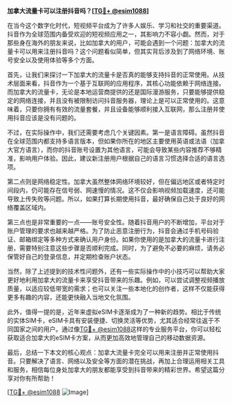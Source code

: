 **加拿大流量卡可以注册抖音吗？[[TG💪+ @esim1088](https://t.me/s/esim1088)]**

在当今这个数字化时代，短视频平台成为了许多人娱乐、学习和社交的重要渠道。抖音作为全球范围内备受欢迎的短视频应用之一，其影响力不容小觑。然而，对于那些身在海外的朋友来说，比如加拿大的用户，可能会遇到一个问题：加拿大的流量卡可以用来注册抖音吗？这个问题看似简单，但其实背后涉及到了网络环境、账号安全以及使用体验等多个方面。

首先，让我们来探讨一下加拿大的流量卡是否真的能够支持抖音的正常使用。从技术层面来看，抖音作为一个基于互联网的应用程序，其核心功能依赖于网络连接。而加拿大的流量卡，无论是本地运营商提供的还是国际漫游服务，只要能够提供稳定的网络连接，并且没有被限制访问抖音服务器，理论上是可以正常使用的。这意味着，只要你拥有有效的流量套餐，并且设备能够顺利接入互联网，那么注册并使用抖音应该是没有问题的。

不过，在实际操作中，我们还需要考虑几个关键因素。第一是语言障碍。虽然抖音在全球范围内都支持多语言版本，但如果你所在的地区主要使用英语或法语（加拿大官方语言），而你的抖音账号设置为其他语言，可能会导致某些内容推荐不够精准，影响用户体验。因此，建议新注册用户根据自己的语言习惯选择合适的语言选项。

第二点则是网络稳定性。加拿大虽然整体网络环境较好，但在偏远地区或者特定时间段内，仍可能存在信号弱、网速慢的情况。这不仅会影响视频加载速度，还可能导致上传失败等问题。所以，如果打算长期使用抖音，最好确保自己处于良好的网络覆盖区域内。

第三点也是非常重要的一点——账号安全性。随着抖音用户的不断增加，平台对于账户管理的要求也越来越严格。为了防止恶意注册行为，抖音会通过手机号码验证、邮箱绑定等多种方式来确认用户身份。如果你使用的是加拿大的流量卡进行注册，需要特别注意这些步骤是否顺利完成。同时，为了避免不必要的麻烦，请务必保管好自己的登录信息，并定期检查账户状态。

当然，除了上述提到的技术性问题外，还有一些实际操作中的小技巧可以帮助大家更好地利用加拿大的流量卡来享受抖音带来的乐趣。例如，可以尝试调整视频播放质量，以适应较低带宽的需求；也可以关注一些本地化的创作者，这样不仅能获得更多有趣的内容，还能更快融入当地文化氛围。

此外，值得一提的是，近年来虚拟eSIM卡逐渐成为了一种新的趋势。相比于传统的实体SIM卡，eSIM卡具有安装便捷、切换灵活等优势，尤其适合经常往返于不同国家之间的用户。通过像[TG💪+ @esim1088](https://t.me/s/esim1088)这样的专业服务平台，你可以轻松获取适合加拿大的eSIM卡方案，从而更加高效地管理自己的移动数据资源。

最后，总结一下本文的核心观点：加拿大流量卡完全可以用来注册并正常使用抖音。只要解决了语言、网络以及安全等方面的潜在挑战，再加上合理运用相关工具和服务，相信每位身处加拿大的朋友都能享受到抖音带来的精彩世界。希望这篇分享对你有所帮助！

[[TG💪+ @esim1088](https://t.me/s/esim1088) ![Image](https://i.postimg.cc/4NQfJmqS/Snipaste-2025-05-13-00-14-12.png)]